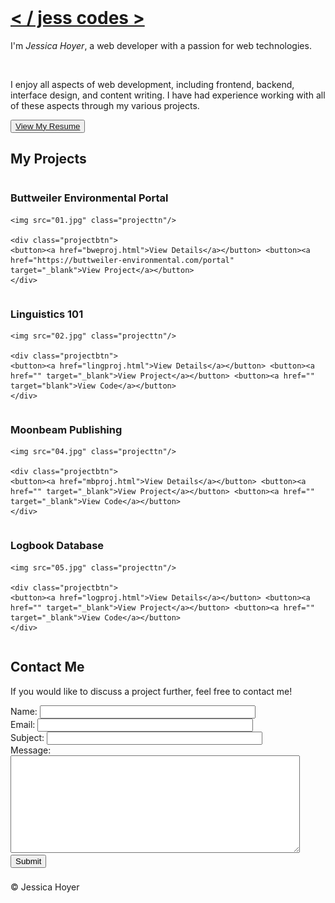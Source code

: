 <!DOCTYPE html>
<html>
<head>
<!-- 
	Author: Jessica Hoyer
	Date: 6/10/20
	File: index.html
-->

<meta charset="utf-8" />
<meta name="viewport" content="width=device-width, initial-scale=1.0" />

<!-- my stylesheets -->
<link rel="stylesheet" href="reset.css" />
<link rel="stylesheet" href="main.css" />

<!-- font awesome -->
<script src="https://use.fortawesome.com/eddcda57.js"></script>

<title>Jess Codes</title>

</head>
<body>

<header>
<a href="top"></a>
<!--
<nav>
	<ul>
		<li>JESS CODES</li>
		<li><a href="#top">Home</a></li>
		<li><a href="#projects">Projects</a></li>
		<li><a href="#contact">Contact</a></li>
	</ul>
</nav>
-->

</header>

<div id="wrapper">

<h1><a href="index.html">&lt; / jess codes &gt;</a></h1>

<div id="main">

<p>I'm <em>Jessica Hoyer</em>, a web developer with a passion for web technologies.</p>
<br/>
<p>I enjoy all aspects of web development, including frontend, backend, interface design, and content writing. I have had experience working with all of these aspects through my various projects.</p>

<div class="projectbtn">
<button><a href="resume.pdf">View My Resume</a></button>
</div>

</div>

<div id="projects">

<h2>My Projects</h2>

<div class="row">
<div class="column">
	<h3 class="center">Buttweiler Environmental Portal</h3>

	<img src="01.jpg" class="projecttn"/>

	<div class="projectbtn">
	<button><a href="bweproj.html">View Details</a></button> <button><a href="https://buttweiler-environmental.com/portal" target="_blank">View Project</a></button>
	</div>
</div>

<div class="column">
	<h3 class="center">Linguistics 101</h3>

	<img src="02.jpg" class="projecttn"/>

	<div class="projectbtn">
	<button><a href="lingproj.html">View Details</a></button> <button><a href="" target="_blank">View Project</a></button> <button><a href="" target="blank">View Code</a></button>
	</div>
</div>

<div class="column">
	<h3 class="center">Moonbeam Publishing</h3>

	<img src="04.jpg" class="projecttn"/>

	<div class="projectbtn">
	<button><a href="mbproj.html">View Details</a></button> <button><a href="" target="_blank">View Project</a></button> <button><a href="" target="_blank">View Code</a></button>
	</div>
</div>

<div class="column">
	<h3 class="center">Logbook Database</h3>

	<img src="05.jpg" class="projecttn"/>

	<div class="projectbtn">
	<button><a href="logproj.html">View Details</a></button> <button><a href="" target="_blank">View Project</a></button> <button><a href="" target="_blank">View Code</a></button>
	</div>
</div>

</div>
</div>

<div id="contact">

<h2>Contact Me</h2>

<p>If you would like to discuss a project further, feel free to contact me!</p>

<div class="projectbtn">
<form>
<label for="fname">Name:</label> <input type="text" id="fname" name="fname" size="40"/>
<br/>
<label for="email">Email:</label> <input type="email" id="email" name="email" size="40"/>
<br/>
<label for="subject">Subject:</label> <input type="text" id="subject" name="subject" size="40"/>
<br/>
<label for="message">Message:</label><br/>
<textarea id="message" name="message" cols="55" rows="10"></textarea>
<br/>
<a href="mailto:jessicalhoyer@gmail.com"><input type="submit" id="submit" name="submit" value="Submit"/></a>
</form>

<h3><a href="https://linkedin.com/in/jessica-hoyer" target="_blank"><i class="fa fa-linkedin"></i></a> <a href="https://github.io/jessicalhoyer" target="_blank"><i class="fa fa-github"></i></a></h3>
</div>
</div>

</div>

<footer>
&copy; Jessica Hoyer
</footer>

</body>
</html>
